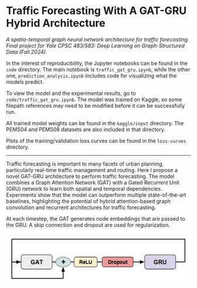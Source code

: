 # Traffic Forecasting With A GAT-GRU Hybrid Architecture
*A spatio-temporal graph neural network architecture for traffic forecasting. Final project for Yale CPSC 483/583: Deep Learning on Graph-Structured Data (Fall 2024).*

In the interest of reproducibility, the Jupyter notebooks can be found in the `code` directory. The main notebook is `traffic_gat_gru.ipynb`, while the other one, `prediction_analysis.ipynb` includes code for visualizing what the models predict.

To view the model and the experimental results, go to `code/traffic_gat_gru.ipynb`.  The model was trained on Kaggle, so some filepath references may need to be modified before it can be successfully run. 

All trained model weights can be found in the `kaggle/input` directory. The PEMS04 and PEMS08 datasets are also included in that directory.

Plots of the training/validation loss curves can be found in the `loss-curves` directory.

---

Traffic forecasting is important to many facets of urban planning, particularly real-time traffic management and routing. Here I propose a novel GAT-GRU architecture to perform traffic forecasting. The model combines a Graph Attention Network (GAT) with a Gated Recurrent Unit (GRU) network to learn both spatial and temporal dependencies. Experiments show that the model can outperform multiple state-of-the-art baselines, highlighting the potential of hybrid attention-based graph convolution and recurrent architectures for traffic forecasting.

At each timestep, the GAT generates node embeddings that are passed to the GRU. A skip connection and dropout are used for regularization.

![Architecture of a single GAT-GRU cell](gat_gru_cell.png "GAT-GRU cell")
